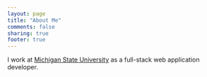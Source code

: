 ```yaml
---
layout: page
title: "About Me"
comments: false
sharing: true
footer: true
---
```

I work at [Michigan State University](http://www.msu.edu) as a full-stack web application developer.

